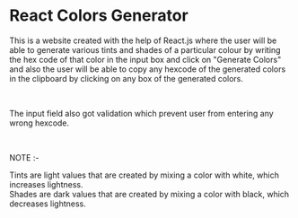 # React Colors Generator

This is a website created with the help of React.js where the user will be able to generate various tints and shades of a particular colour by writing the hex code of that color in the input box and click on "Generate Colors" and also the user will be able to copy any hexcode of the generated colors in the clipboard by clicking on any box of the generated colors.

<br />

The input field also got validation which prevent user from entering any wrong hexcode.

<br />

NOTE :- 

Tints are light values that are created by mixing a color with white, which increases lightness. 
<br />
Shades are dark values that are created by mixing a color with black, which decreases lightness.

